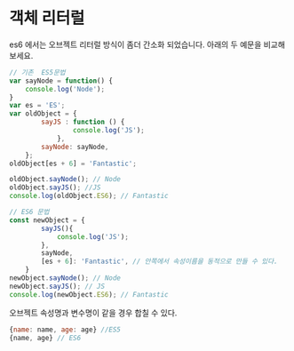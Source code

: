 # 객체 리터럴

es6 에서는 오브젝트 리터럴 방식이 좀더 간소화 되었습니다.
아래의 두 예문을 비교해보세요.
~~~javascript
// 기존  ES5문법
var sayNode = function() {
    console.log('Node');
}
var es = 'ES';
var oldObject = {
        sayJS : function () {
                console.log('JS');
            },
        sayNode: sayNode,
    };
oldObject[es + 6] = 'Fantastic';

oldObject.sayNode(); // Node
oldObject.sayJS(); //JS
console.log(oldObject.ES6); // Fantastic

// ES6 문법
const newObject = {
        sayJS(){
            console.log('JS');
        },
        sayNode,
        [es + 6]: 'Fantastic', // 안쪽에서 속성이름을 동적으로 만들 수 있다.
    }
newObject.sayNode(); // Node
newObject.sayJS(); // JS
console.log(newObject.ES6); // Fantastic
~~~~

오브젝트 속성명과 변수명이 같을 경우 합칠 수 있다.
~~~javascript
{name: name, age: age} //ES5
{name, age} // ES6
~~~